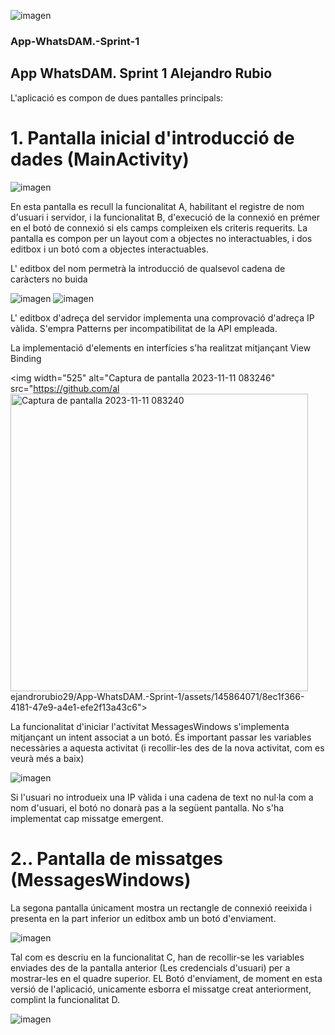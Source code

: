 ![imagen](https://github.com/alejandrorubio29/App-WhatsDAM.-Sprint-1/assets/145864071/a6b29af0-d2ab-4143-9921-0d14ac9357b6)
### App-WhatsDAM.-Sprint-1
## App WhatsDAM. Sprint 1 Alejandro Rubio

L'aplicació es compon de dues pantalles principals:

# 1. Pantalla inicial d'introducció de dades (MainActivity)

![imagen](https://github.com/alejandrorubio29/App-WhatsDAM.-Sprint-1/assets/145864071/1bd8410c-856c-4474-b01f-98569b551e28)

En esta pantalla es recull la funcionalitat A, habilitant el registre de nom d'usuari i servidor, i la funcionalitat B, d'execució de la connexió en prémer en el botó de connexió si els camps compleixen els criteris requerits. La pantalla es compon per un layout com a objectes no interactuables, i dos editbox i un botó com a objectes interactuables.

L' editbox del nom permetrà la introducció de qualsevol cadena de caràcters no buida

![imagen](https://github.com/alejandrorubio29/App-WhatsDAM.-Sprint-1/assets/145864071/0a598c4e-d408-450d-91b7-ae90c423ad35)
![imagen](https://github.com/alejandrorubio29/App-WhatsDAM.-Sprint-1/assets/145864071/fd90aa6c-5b8b-419e-9d2f-c13a6dee372a)

L' editbox d'adreça del servidor implementa una comprovació d'adreça IP vàlida. S'empra Patterns per incompatibilitat de la API empleada.

La implementació d'elements en interfícies s'ha realitzat mitjançant View Binding

<img width="525" alt="Captura de pantalla 2023-11-11 083246" src="https://github.com/al<img width="476" alt="Captura de pantalla 2023-11-11 083240" src="https://github.com/alejandrorubio29/App-WhatsDAM.-Sprint-1/assets/145864071/0ae6cfa9-c464-4591-b42c-c3d5c1f13ae5">
ejandrorubio29/App-WhatsDAM.-Sprint-1/assets/145864071/8ec1f366-4181-47e9-a4e1-efe2f13a43c6">

La funcionalitat d'iniciar l'activitat MessagesWindows s'implementa mitjançant un intent associat a un botó. És important passar les variables necessàries a aquesta activitat (i recollir-les des de la nova activitat, com es veurà més a baix)

![imagen](https://github.com/alejandrorubio29/App-WhatsDAM.-Sprint-1/assets/145864071/9ff9889c-072e-423b-aa3a-70fbe9b3e3ba)

Si l'usuari no introdueix una IP vàlida i una cadena de text no nul·la com a nom d'usuari, el botó no donarà pas a la següent pantalla. No s'ha implementat cap missatge emergent. 

# 2.. Pantalla de missatges (MessagesWindows)

La segona pantalla únicament mostra un rectangle de connexió reeixida i presenta en la part inferior un editbox amb un botó d'enviament.

![imagen](https://github.com/alejandrorubio29/App-WhatsDAM.-Sprint-1/assets/145864071/6c639ee7-b422-4a6d-ba4f-2d50ace246d1)

Tal com es descriu en la funcionalitat C, han de recollir-se les variables enviades des de la pantalla anterior (Les credencials d'usuari) per a mostrar-les en el quadre superior.
EL Botó d'enviament, de moment en esta versió de l'aplicació, unicamente esborra el missatge creat anteriorment, complint la funcionalitat D. 

![imagen](https://github.com/alejandrorubio29/App-WhatsDAM.-Sprint-1/assets/145864071/06efc6c5-3251-41b9-b959-489ddbfc88e0)














